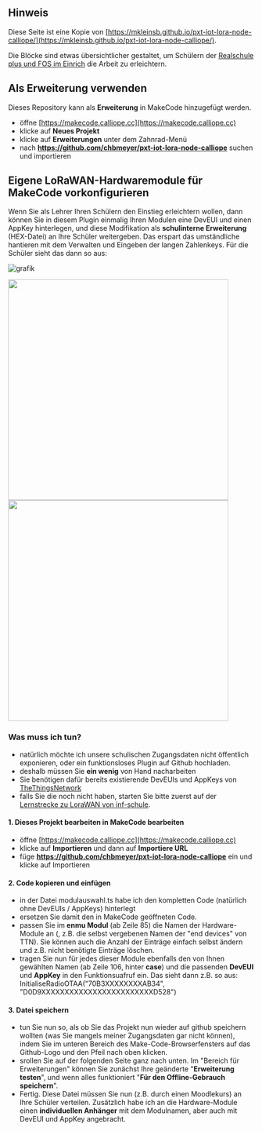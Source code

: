 ## Hinweis
Diese Seite ist eine Kopie von [https://mkleinsb.github.io/pxt-iot-lora-node-calliope/](https://mkleinsb.github.io/pxt-iot-lora-node-calliope/).

Die Blöcke sind etwas übersichtlicher gestaltet, um Schülern der [Realschule plus und FOS im Einrich](https://rs-einrich.de) die Arbeit zu erleichtern.

## Als Erweiterung verwenden
Dieses Repository kann als **Erweiterung** in MakeCode hinzugefügt werden.

* öffne [https://makecode.calliope.cc](https://makecode.calliope.cc)
* klicke auf **Neues Projekt**
* klicke auf **Erweiterungen** unter dem Zahnrad-Menü
* nach **https://github.com/chbmeyer/pxt-iot-lora-node-calliope** suchen und importieren

## Eigene LoRaWAN-Hardwaremodule für MakeCode vorkonfigurieren
Wenn Sie als Lehrer Ihren Schülern den Einstieg erleichtern wollen, dann können Sie in diesem Plugin einmalig Ihren Modulen eine DevEUI und einen AppKey hinterlegen, und diese Modifikation als **schulinterne Erweiterung** (HEX-Datei) an Ihre Schüler weitergeben. Das erspart das umständliche hantieren mit dem Verwalten und Eingeben der langen Zahlenkeys.
Für die Schüler sieht das dann so aus:

![grafik](https://github.com/user-attachments/assets/5b49d557-e684-4e1d-8849-8395314480eb)

<img src="https://github.com/user-attachments/assets/bc0ecb29-0420-4e97-8203-ec962032572a" width="450" />
<img src="https://github.com/user-attachments/assets/96ad02a0-c114-4c09-8d19-4ab954eaa108" width="450" />

### Was muss ich tun?
* natürlich möchte ich unsere schulischen Zugangsdaten nicht öffentlich exponieren, oder ein funktionsloses Plugin auf Github hochladen.
* deshalb müssen Sie **ein wenig** von Hand nacharbeiten
* Sie benötigen dafür bereits existierende DevEUIs und AppKeys von [TheThingsNetwork](https://eu1.cloud.thethings.network/console)
* falls Sie die noch nicht haben, starten Sie bitte zuerst auf der [Lernstrecke zu LoraWAN von inf-schule](https://dev.inf-schule.de/informatiksysteme/calliope/IoT/lorawan/lernstrecke).

#### 1. Dieses Projekt bearbeiten in MakeCode bearbeiten
* öffne [https://makecode.calliope.cc](https://makecode.calliope.cc)
* klicke auf **Importieren** und dann auf **Importiere URL**
* füge **https://github.com/chbmeyer/pxt-iot-lora-node-calliope** ein und klicke auf Importieren

#### 2. Code kopieren und einfügen
* in der Datei modulauswahl.ts habe ich den kompletten Code (natürlich ohne DevEUIs / AppKeys) hinterlegt
* ersetzen Sie damit den in MakeCode geöffneten Code.
* passen Sie im **enmu Modul** (ab Zeile 85) die Namen der Hardware-Module an (, z.B. die selbst vergebenen Namen der "end devices" von TTN). Sie können auch die Anzahl der Einträge einfach selbst ändern und z.B. nicht benötigte Einträge löschen.
* tragen Sie nun für jedes dieser Module ebenfalls den von Ihnen gewählten Namen (ab Zeile 106, hinter **case**) und die passenden **DevEUI** und **AppKey** in den Funktionsuafruf ein. Das sieht dann z.B. so aus: InitialiseRadioOTAA("70B3XXXXXXXXAB34", "D0D9XXXXXXXXXXXXXXXXXXXXXXXXD528")

#### 3. Datei speichern
* tun Sie nun so, als ob Sie das Projekt nun wieder auf github speichern wollten (was Sie mangels meiner Zugangsdaten gar nicht können), indem Sie im unteren Bereich des Make-Code-Browserfensters auf das Github-Logo und den Pfeil nach oben klicken.
* srollen Sie auf der folgenden Seite ganz nach unten. Im "Bereich für Erweiterungen" können Sie zunächst Ihre geänderte "**Erweiterung testen**", und wenn alles funktioniert "**Für den Offline-Gebrauch speichern**".
* Fertig. Diese Datei müssen Sie nun (z.B. durch einen Moodlekurs) an Ihre Schüler verteilen. Zusätzlich habe ich an die Hardware-Module einen **individuellen Anhänger** mit dem Modulnamen, aber auch mit DevEUI und AppKey angebracht.
